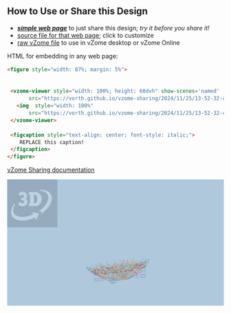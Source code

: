 
## How to Use or Share this Design

 - [***simple web page***](<https://vorth.github.io/vzome-sharing/2024/11/25/13-52-32-cantitruncated-600-cell-support/>) to just share this design; *try it before you share it!*
 - [source file for that web page](<https://github.com/vorth/vzome-sharing/edit/main/2024/11/25/13-52-32-cantitruncated-600-cell-support/index.md>); click to customize
 - [raw vZome file](<https://raw.githubusercontent.com/vorth/vzome-sharing/main/2024/11/25/13-52-32-cantitruncated-600-cell-support/cantitruncated-600-cell-support.vZome>) to use in vZome desktop or vZome Online
 
 HTML for embedding in any web page:
 ```html
<figure style="width: 87%; margin: 5%">
  
  
  <vzome-viewer style="width: 100%; height: 60dvh" show-scenes='named'
        src="https://vorth.github.io/vzome-sharing/2024/11/25/13-52-32-cantitruncated-600-cell-support/cantitruncated-600-cell-support.vZome" >
    <img  style="width: 100%"
        src="https://vorth.github.io/vzome-sharing/2024/11/25/13-52-32-cantitruncated-600-cell-support/cantitruncated-600-cell-support.png" >
  </vzome-viewer>

  <figcaption style="text-align: center; font-style: italic;">
     REPLACE this caption!
  </figcaption>
</figure>

 ```

[vZome Sharing documentation](https://vzome.github.io/vzome/sharing.html#how-it-works)

![Image](<cantitruncated-600-cell-support.png>)

